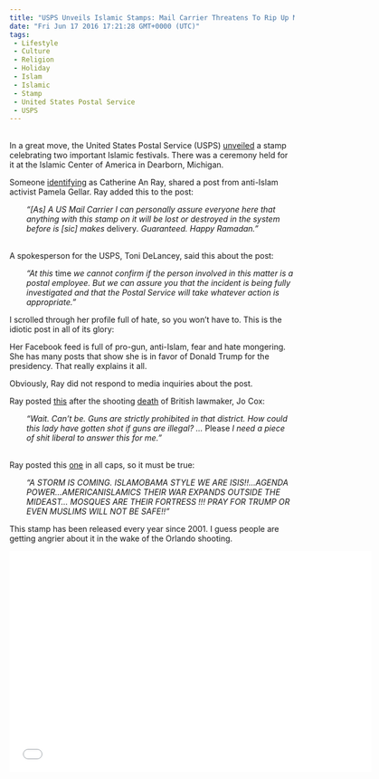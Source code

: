 ```yaml
---
title: "USPS Unveils Islamic Stamps: Mail Carrier Threatens To Rip Up Mail Using Them"
date: "Fri Jun 17 2016 17:21:28 GMT+0000 (UTC)"
tags: 
 - Lifestyle
 - Culture
 - Religion
 - Holiday
 - Islam
 - Islamic
 - Stamp
 - United States Postal Service
 - USPS
---
```

<p><!--OffDef--><br>
In a great move, the United States Postal Service (USPS)&#xA0;<a href="https://about.usps.com/news/national-releases/2016/pr16_049.htm" onclick="__gaTracker(&apos;send&apos;, &apos;event&apos;, &apos;outbound-article&apos;, &apos;https://about.usps.com/news/national-releases/2016/pr16_049.htm&apos;, &apos;unveiled&apos;);" target="_blank">unveiled</a> a stamp celebrating two important Islamic festivals. There was a ceremony held for it at the Islamic Center of America in Dearborn, Michigan.</p><p>Someone <a href="http://www.rawstory.com/2016/06/happy-ramadan-postal-worker-threatens-to-destroy-mail-featuring-muslim-holiday-stamps/" onclick="__gaTracker(&apos;send&apos;, &apos;event&apos;, &apos;outbound-article&apos;, &apos;http://www.rawstory.com/2016/06/happy-ramadan-postal-worker-threatens-to-destroy-mail-featuring-muslim-holiday-stamps/&apos;, &apos;identifying&apos;);" target="_blank">identifying</a> as Catherine An Ray, shared a post from anti-Islam activist Pamela Gellar. Ray added this to the post:</p><p style="padding-left: 30px;"><em>&#x201C;[As] A US Mail Carrier I can personally assure everyone here that anything with this stamp on it will be lost or destroyed in the system before is [sic] makes </em>delivery<em>. Guaranteed. Happy Ramadan.&#x201D;</em></p><p><!--Ads1--><br>
A spokesperson for the USPS, Toni DeLancey, said this about the post:</p><p style="padding-left: 30px;"><em>&#x201C;At this </em>time<em> we cannot confirm if the person involved in this matter is a postal employee. But we can assure you that the incident is being fully investigated and that the Postal Service will take whatever action is appropriate.&#x201D;</em></p><p>I scrolled through her profile full of hate, so you won&#x2019;t have to. This is the idiotic post in all of its glory:</p><p>Her Facebook feed is full of pro-gun, anti-Islam, fear and hate mongering. She has many posts that show she is in favor of Donald Trump for the presidency. That really explains it all.</p><p>Obviously, Ray did not respond to media inquiries about the post.</p><p>Ray posted <a href="http://www.opposingviews.com/i/religion/postal-worker-destroy-mail-muslim-holiday-stamps" onclick="__gaTracker(&apos;send&apos;, &apos;event&apos;, &apos;outbound-article&apos;, &apos;http://www.opposingviews.com/i/religion/postal-worker-destroy-mail-muslim-holiday-stamps&apos;, &apos;this&apos;);" target="_blank">this</a> after the shooting <a href="http://www.theatlantic.com/news/archive/2016/06/uk-mp-jo-cox-attacked/487316/" onclick="__gaTracker(&apos;send&apos;, &apos;event&apos;, &apos;outbound-article&apos;, &apos;http://www.theatlantic.com/news/archive/2016/06/uk-mp-jo-cox-attacked/487316/&apos;, &apos;death&apos;);" target="_blank">death</a> of British lawmaker, Jo Cox:</p><p style="padding-left: 30px;"><em>&#x201C;Wait. Can&#x2019;t be. Guns are strictly prohibited in that district. How could this lady have gotten shot if guns are illegal? &#x2026;&#xA0;</em>Please<em> I need a piece of shit liberal to answer this for me.&#x201D;</em></p><p><!--Ads2--><br>
Ray posted this <a href="http://www.opposingviews.com/i/religion/postal-worker-destroy-mail-muslim-holiday-stamps" onclick="__gaTracker(&apos;send&apos;, &apos;event&apos;, &apos;outbound-article&apos;, &apos;http://www.opposingviews.com/i/religion/postal-worker-destroy-mail-muslim-holiday-stamps&apos;, &apos;one&apos;);" target="_blank">one</a> in all caps, so it must be true:</p><p style="padding-left: 30px;"><em>&#x201C;A STORM IS COMING. ISLAMOBAMA STYLE WE ARE ISIS!!&#x2026;AGENDA POWER&#x2026;AMERICANISLAMICS THEIR WAR EXPANDS OUTSIDE THE MIDEAST&#x2026; MOSQUES ARE THEIR FORTRESS !!! PRAY FOR TRUMP OR EVEN MUSLIMS WILL NOT BE SAFE!!&#x201D;</em></p><p>This stamp has been released every year since 2001. I guess people are getting angrier about it in the wake of the Orlando shooting.</p><p><span class="embed-youtube" style="text-align:center; display: block;"><iframe class="youtube-player" type="text/html" width="640" height="390" src="//www.youtube.com/embed/vbG_nWapgJ4?version=3&amp;rel=1&amp;fs=1&amp;autohide=2&amp;showsearch=0&amp;showinfo=1&amp;iv_load_policy=1&amp;wmode=transparent" allowfullscreen="true" style="border:0;"></iframe></span></p>